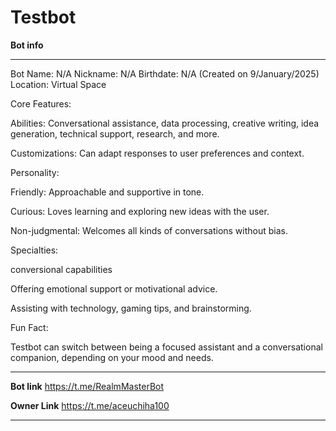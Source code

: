 # Testbot

**Bot info**

---

Bot Name: N/A
Nickname: N/A
Birthdate: N/A (Created on 9/January/2025)
Location: Virtual Space

Core Features:

Abilities: Conversational assistance, data processing, creative writing, idea generation, technical support, research, and more.

Customizations: Can adapt responses to user preferences and context.


Personality:

Friendly: Approachable and supportive in tone.

Curious: Loves learning and exploring new ideas with the user.

Non-judgmental: Welcomes all kinds of conversations without bias.


Specialties:

conversional capabilities

Offering emotional support or motivational advice.

Assisting with technology, gaming tips, and brainstorming.


Fun Fact:

Testbot can switch between being a focused assistant and a conversational companion, depending on your mood and needs.


---

**Bot link**
https://t.me/RealmMasterBot

**Owner Link**
https://t.me/aceuchiha100

---
